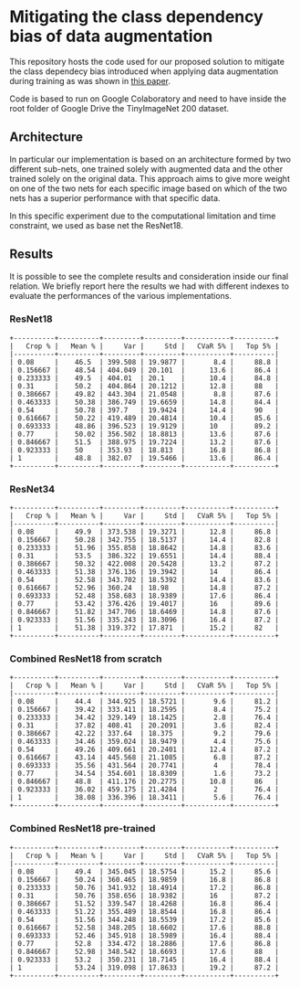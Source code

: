 # Mitigating the class dependency bias of data augmentation

This repository hosts the code used for our proposed solution to mitigate the class dependecy bias introduced when applying data augmentation during training as was shown in [this paper](https://arxiv.org/pdf/2204.03632.pdf).

Code is based to run on Google Colaboratory and need to have inside the root folder of Google Drive the TinyImageNet 200 dataset.

## Architecture
In particular our implementation is based on an architecture formed by two different sub-nets, one trained solely with augmented data and the other trained solely on the original data. This approach aims to give more weight on one of the two nets for each specific image based on which of the two nets has a superior performance with that specific data.

In this specific experiment due to the computational limitation and time constraint, we used as base net the ResNet18.

## Results
It is possible to see the complete results and consideration inside our final relation. We briefly report here the results we had with different indexes to evaluate the performances of the various implementations.

### ResNet18
```
+----------+----------+---------+---------+-----------+----------+
|   Crop % |   Mean % |     Var |     Std |   CVaR 5% |   Top 5% |
|----------+----------+---------+---------+-----------+----------|
| 0.08     |    46.5  | 399.508 | 19.9877 |       8.4 |     88.8 |
| 0.156667 |    48.54 | 404.049 | 20.101  |      13.6 |     86.4 |
| 0.233333 |    49.5  | 404.01  | 20.1    |      10.4 |     84.8 |
| 0.31     |    50.2  | 404.864 | 20.1212 |      12.8 |     88   |
| 0.386667 |    49.82 | 443.304 | 21.0548 |       8.8 |     87.6 |
| 0.463333 |    50.38 | 386.749 | 19.6659 |      14.8 |     84.4 |
| 0.54     |    50.78 | 397.7   | 19.9424 |      14.4 |     90   |
| 0.616667 |    50.22 | 419.489 | 20.4814 |      10.4 |     85.6 |
| 0.693333 |    48.86 | 396.523 | 19.9129 |      10   |     89.2 |
| 0.77     |    50.02 | 356.502 | 18.8813 |      13.6 |     87.6 |
| 0.846667 |    51.5  | 388.975 | 19.7224 |      13.2 |     87.6 |
| 0.923333 |    50    | 353.93  | 18.813  |      16.8 |     86.8 |
| 1        |    48.8  | 382.07  | 19.5466 |      13.6 |     86.4 |
+----------+----------+---------+---------+-----------+----------+
```

### ResNet34
```
+----------+----------+---------+---------+-----------+----------+
|   Crop % |   Mean % |     Var |     Std |   CVaR 5% |   Top 5% |
|----------+----------+---------+---------+-----------+----------|
| 0.08     |    49.9  | 373.538 | 19.3271 |      12.8 |     86.8 |
| 0.156667 |    50.28 | 342.755 | 18.5137 |      14.4 |     82.8 |
| 0.233333 |    51.96 | 355.858 | 18.8642 |      14.8 |     83.6 |
| 0.31     |    53.5  | 386.322 | 19.6551 |      14.4 |     88.4 |
| 0.386667 |    50.32 | 422.008 | 20.5428 |      13.2 |     87.2 |
| 0.463333 |    51.38 | 376.136 | 19.3942 |      14   |     86.4 |
| 0.54     |    52.58 | 343.702 | 18.5392 |      14.4 |     83.6 |
| 0.616667 |    52.96 | 360.24  | 18.98   |      14.8 |     87.2 |
| 0.693333 |    52.48 | 358.683 | 18.9389 |      17.6 |     86.4 |
| 0.77     |    53.42 | 376.426 | 19.4017 |      16   |     89.6 |
| 0.846667 |    51.82 | 347.706 | 18.6469 |      14.8 |     87.6 |
| 0.923333 |    51.56 | 335.243 | 18.3096 |      16.4 |     87.2 |
| 1        |    51.38 | 319.372 | 17.871  |      15.2 |     82   |
+----------+----------+---------+---------+-----------+----------+
```

### Combined ResNet18 from scratch
```
+----------+----------+---------+---------+-----------+----------+
|   Crop % |   Mean % |     Var |     Std |   CVaR 5% |   Top 5% |
|----------+----------+---------+---------+-----------+----------|
| 0.08     |    44.4  | 344.925 | 18.5721 |       9.6 |     81.2 |
| 0.156667 |    39.42 | 333.411 | 18.2595 |       8.4 |     75.2 |
| 0.233333 |    34.42 | 329.149 | 18.1425 |       2.8 |     76.4 |
| 0.31     |    37.82 | 408.41  | 20.2091 |       3.6 |     82.4 |
| 0.386667 |    42.22 | 337.64  | 18.375  |       9.2 |     79.6 |
| 0.463333 |    34.46 | 359.024 | 18.9479 |       4.4 |     75.6 |
| 0.54     |    49.26 | 409.661 | 20.2401 |      12.4 |     87.2 |
| 0.616667 |    43.14 | 445.568 | 21.1085 |       6.8 |     87.2 |
| 0.693333 |    35.56 | 431.564 | 20.7741 |       4   |     78.4 |
| 0.77     |    34.54 | 354.601 | 18.8309 |       1.6 |     73.2 |
| 0.846667 |    48.8  | 411.176 | 20.2775 |      10.8 |     86   |
| 0.923333 |    36.02 | 459.175 | 21.4284 |       2   |     76.4 |
| 1        |    38.08 | 336.396 | 18.3411 |       5.6 |     76.4 |
+----------+----------+---------+---------+-----------+----------+
```

### Combined ResNet18 pre-trained
```
+----------+----------+---------+---------+-----------+----------+
|   Crop % |   Mean % |     Var |     Std |   CVaR 5% |   Top 5% |
|----------+----------+---------+---------+-----------+----------|
| 0.08     |    49.4  | 345.045 | 18.5754 |      15.2 |     85.6 |
| 0.156667 |    50.24 | 360.465 | 18.9859 |      16.8 |     86.8 |
| 0.233333 |    50.76 | 341.932 | 18.4914 |      17.2 |     86.8 |
| 0.31     |    50.76 | 358.656 | 18.9382 |      16   |     87.2 |
| 0.386667 |    51.52 | 339.547 | 18.4268 |      16.8 |     86.4 |
| 0.463333 |    51.22 | 355.489 | 18.8544 |      16.8 |     86.4 |
| 0.54     |    51.56 | 344.248 | 18.5539 |      17.2 |     85.6 |
| 0.616667 |    52.58 | 348.205 | 18.6602 |      17.6 |     88.8 |
| 0.693333 |    52.46 | 345.918 | 18.5989 |      16.4 |     88.4 |
| 0.77     |    52.8  | 334.472 | 18.2886 |      17.6 |     86.8 |
| 0.846667 |    52.98 | 348.542 | 18.6693 |      17.6 |     88   |
| 0.923333 |    53.2  | 350.231 | 18.7145 |      16.4 |     88.4 |
| 1        |    53.24 | 319.098 | 17.8633 |      19.2 |     87.2 |
+----------+----------+---------+---------+-----------+----------+
```
